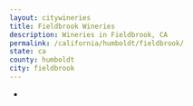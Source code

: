```yaml
---
layout: citywineries
title: Fieldbrook Wineries
description: Wineries in Fieldbrook, CA
permalink: /california/humboldt/fieldbrook/
state: ca
county: humboldt
city: fieldbrook
---
```

-
